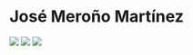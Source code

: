 <p align="center">
  
# José Meroño Martínez
![](https://cdn.jsdelivr.net/gh/devicons/devicon/icons/c/c-original.svg)
![](https://cdn.jsdelivr.net/gh/devicons/devicon/icons/cplusplus/cplusplus-original.svg)
![](https://cdn.jsdelivr.net/gh/devicons/devicon/icons/opengl/opengl-original.svg)

</p>
